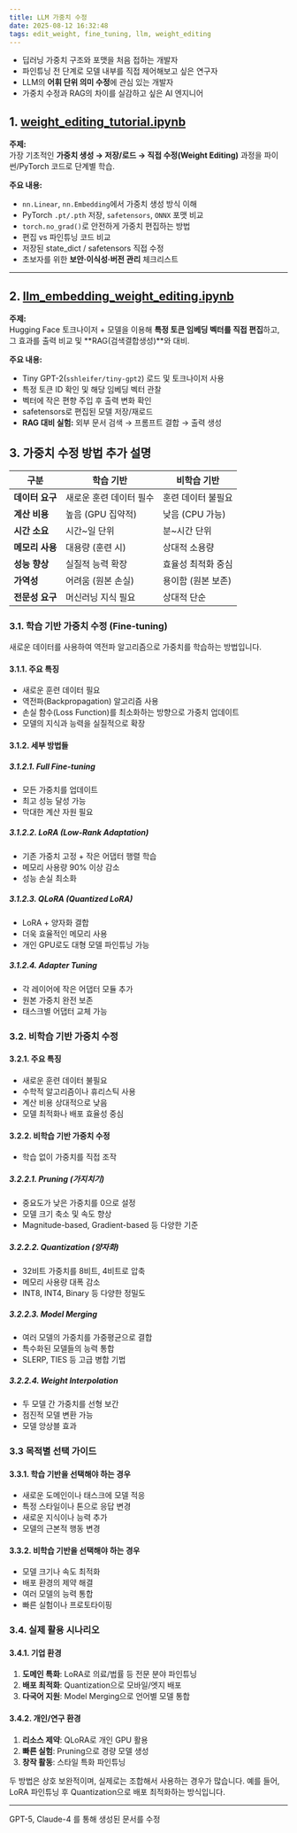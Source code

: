 ```yaml
---
title: LLM 가중치 수정
date: 2025-08-12 16:32:48
tags: edit_weight, fine_tuning, llm, weight_editing
---
```


- 딥러닝 가중치 구조와 포맷을 처음 접하는 개발자
- 파인튜닝 전 단계로 모델 내부를 직접 제어해보고 싶은 연구자
- LLM의 **어휘 단위 의미 수정**에 관심 있는 개발자
- 가중치 수정과 RAG의 차이를 실감하고 싶은 AI 엔지니어


## 1. [weight_editing_tutorial.ipynb](https://github.com/kimjj81/kimjj81.github.io/blob/master/source/ipynb/edit_weight/weight_editing_tutorial.ipynb)

**주제:**  
가장 기초적인 **가중치 생성 → 저장/로드 → 직접 수정(Weight Editing)** 과정을 파이썬/PyTorch 코드로 단계별 학습.

**주요 내용:**
- `nn.Linear`, `nn.Embedding`에서 가중치 생성 방식 이해
- PyTorch `.pt/.pth` 저장, `safetensors`, `ONNX` 포맷 비교
- `torch.no_grad()`로 안전하게 가중치 편집하는 방법
- 편집 vs 파인튜닝 코드 비교
- 저장된 state_dict / safetensors 직접 수정
- 초보자를 위한 **보안·이식성·버전 관리** 체크리스트

---

## 2. [llm_embedding_weight_editing.ipynb](https://github.com/kimjj81/kimjj81.github.io/blob/master/source/ipynb/edit_weight/llm_embedding_weight_editing.ipynb)

**주제:**  
Hugging Face 토크나이저 + 모델을 이용해 **특정 토큰 임베딩 벡터를 직접 편집**하고,  
그 효과를 출력 비교 및 **RAG(검색결합생성)**와 대비.

**주요 내용:**
- Tiny GPT-2(`sshleifer/tiny-gpt2`) 로드 및 토크나이저 사용
- 특정 토큰 ID 확인 및 해당 임베딩 벡터 관찰
- 벡터에 작은 편향 주입 후 출력 변화 확인
- safetensors로 편집된 모델 저장/재로드
- **RAG 대비 실험:** 외부 문서 검색 → 프롬프트 결합 → 출력 생성

## 3. 가중치 수정 방법 추가 설명

| 구분 | 학습 기반 | 비학습 기반 |
|------|-----------|-------------|
| **데이터 요구** | 새로운 훈련 데이터 필수 | 훈련 데이터 불필요 |
| **계산 비용** | 높음 (GPU 집약적) | 낮음 (CPU 가능) |
| **시간 소요** | 시간~일 단위 | 분~시간 단위 |
| **메모리 사용** | 대용량 (훈련 시) | 상대적 소용량 |
| **성능 향상** | 실질적 능력 확장 | 효율성 최적화 중심 |
| **가역성** | 어려움 (원본 손실) | 용이함 (원본 보존) |
| **전문성 요구** | 머신러닝 지식 필요 | 상대적 단순 |

### 3.1. 학습 기반 가중치 수정 (Fine-tuning)

새로운 데이터를 사용하여 역전파 알고리즘으로 가중치를 학습하는 방법입니다.

#### 3.1.1. 주요 특징
- 새로운 훈련 데이터 필요
- 역전파(Backpropagation) 알고리즘 사용
- 손실 함수(Loss Function)를 최소화하는 방향으로 가중치 업데이트
- 모델의 지식과 능력을 실질적으로 확장

#### 3.1.2. 세부 방법들

##### 3.1.2.1. Full Fine-tuning
- 모든 가중치를 업데이트
- 최고 성능 달성 가능
- 막대한 계산 자원 필요

##### 3.1.2.2. LoRA (Low-Rank Adaptation)
- 기존 가중치 고정 + 작은 어댑터 행렬 학습
- 메모리 사용량 90% 이상 감소
- 성능 손실 최소화

##### 3.1.2.3. QLoRA (Quantized LoRA)
- LoRA + 양자화 결합
- 더욱 효율적인 메모리 사용
- 개인 GPU로도 대형 모델 파인튜닝 가능

##### 3.1.2.4. Adapter Tuning
- 각 레이어에 작은 어댑터 모듈 추가
- 원본 가중치 완전 보존
- 태스크별 어댑터 교체 가능

### 3.2. 비학습 기반 가중치 수정

#### 3.2.1. 주요 특징

- 새로운 훈련 데이터 불필요
- 수학적 알고리즘이나 휴리스틱 사용
- 계산 비용 상대적으로 낮음
- 모델 최적화나 배포 효율성 중심

#### 3.2.2. 비학습 기반 가중치 수정

- 학습 없이 가중치를 직접 조작

##### 3.2.2.1. Pruning (가지치기)
- 중요도가 낮은 가중치를 0으로 설정
- 모델 크기 축소 및 속도 향상
- Magnitude-based, Gradient-based 등 다양한 기준

##### 3.2.2.2. Quantization (양자화)
- 32비트 가중치를 8비트, 4비트로 압축
- 메모리 사용량 대폭 감소
- INT8, INT4, Binary 등 다양한 정밀도

##### 3.2.2.3. Model Merging
- 여러 모델의 가중치를 가중평균으로 결합
- 특수화된 모델들의 능력 통합
- SLERP, TIES 등 고급 병합 기법

##### 3.2.2.4. Weight Interpolation
- 두 모델 간 가중치를 선형 보간
- 점진적 모델 변환 가능
- 모델 앙상블 효과

### 3.3 목적별 선택 가이드

#### 3.3.1. 학습 기반을 선택해야 하는 경우
- 새로운 도메인이나 태스크에 모델 적응
- 특정 스타일이나 톤으로 응답 변경
- 새로운 지식이나 능력 추가
- 모델의 근본적 행동 변경

#### 3.3.2. 비학습 기반을 선택해야 하는 경우
- 모델 크기나 속도 최적화
- 배포 환경의 제약 해결
- 여러 모델의 능력 통합
- 빠른 실험이나 프로토타이핑

### 3.4. 실제 활용 시나리오

#### 3.4.1. 기업 환경
1. **도메인 특화**: LoRA로 의료/법률 등 전문 분야 파인튜닝
2. **배포 최적화**: Quantization으로 모바일/엣지 배포
3. **다국어 지원**: Model Merging으로 언어별 모델 통합

#### 3.4.2. 개인/연구 환경
1. **리소스 제약**: QLoRA로 개인 GPU 활용
2. **빠른 실험**: Pruning으로 경량 모델 생성
3. **창작 활동**: 스타일 특화 파인튜닝

두 방법은 상호 보완적이며, 실제로는 조합해서 사용하는 경우가 많습니다. 예를 들어, LoRA 파인튜닝 후 Quantization으로 배포 최적화하는 방식입니다.

------
GPT-5, Claude-4 를 통해 생성된 문서를 수정